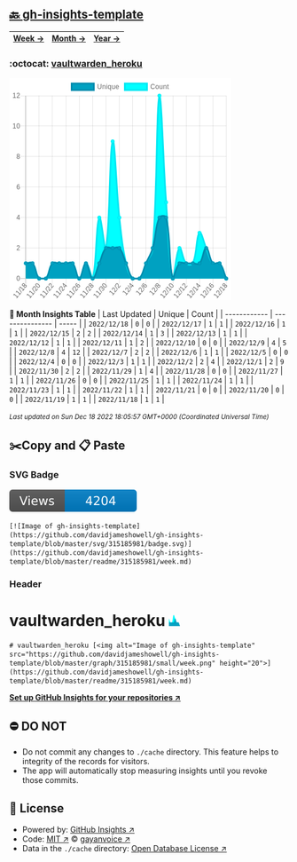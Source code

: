 ## [🔙 gh-insights-template](https://github.com/davidjameshowell/gh-insights-template)
| [**Week →**](https://github.com/davidjameshowell/gh-insights-template/blob/master/readme/315185981/week.md) | [**Month →**](https://github.com/davidjameshowell/gh-insights-template/blob/master/readme/315185981/month.md) | [**Year →**](https://github.com/davidjameshowell/gh-insights-template/blob/master/readme/315185981/year.md) |
 | ------------ | --------------- | ----- |

### :octocat: [vaultwarden_heroku](https://github.com/davidjameshowell/vaultwarden_heroku)
![Image of gh-insights-template](https://github.com/davidjameshowell/gh-insights-template/blob/master/graph/315185981/large/month.png)

**:calendar: Month Insights Table**
| Last Updated | Unique | Count |
 | ------------ | --------------- | ----- |
 | `2022/12/18` |  `0` | `0` |
 | `2022/12/17` |  `1` | `1` |
 | `2022/12/16` |  `1` | `1` |
 | `2022/12/15` |  `2` | `2` |
 | `2022/12/14` |  `1` | `3` |
 | `2022/12/13` |  `1` | `1` |
 | `2022/12/12` |  `1` | `1` |
 | `2022/12/11` |  `1` | `2` |
 | `2022/12/10` |  `0` | `0` |
 | `2022/12/9` |  `4` | `5` |
 | `2022/12/8` |  `4` | `12` |
 | `2022/12/7` |  `2` | `2` |
 | `2022/12/6` |  `1` | `1` |
 | `2022/12/5` |  `0` | `0` |
 | `2022/12/4` |  `0` | `0` |
 | `2022/12/3` |  `1` | `1` |
 | `2022/12/2` |  `2` | `4` |
 | `2022/12/1` |  `2` | `9` |
 | `2022/11/30` |  `2` | `2` |
 | `2022/11/29` |  `1` | `4` |
 | `2022/11/28` |  `0` | `0` |
 | `2022/11/27` |  `1` | `1` |
 | `2022/11/26` |  `0` | `0` |
 | `2022/11/25` |  `1` | `1` |
 | `2022/11/24` |  `1` | `1` |
 | `2022/11/23` |  `1` | `1` |
 | `2022/11/22` |  `1` | `1` |
 | `2022/11/21` |  `0` | `0` |
 | `2022/11/20` |  `0` | `0` |
 | `2022/11/19` |  `1` | `1` |
 | `2022/11/18` |  `1` | `1` |

<small><i>Last updated on Sun Dec 18 2022 18:05:57 GMT+0000 (Coordinated Universal Time)</i></small>

## ✂️Copy and 📋 Paste
### SVG Badge
[![Image of gh-insights-template](https://github.com/davidjameshowell/gh-insights-template/blob/master/svg/315185981/badge.svg)](https://github.com/davidjameshowell/gh-insights-template/blob/master/readme/315185981/week.md)
```readme
[![Image of gh-insights-template](https://github.com/davidjameshowell/gh-insights-template/blob/master/svg/315185981/badge.svg)](https://github.com/davidjameshowell/gh-insights-template/blob/master/readme/315185981/week.md)
```
### Header
# vaultwarden_heroku [<img alt="Image of gh-insights-template" src="https://github.com/davidjameshowell/gh-insights-template/blob/master/graph/315185981/small/week.png" height="20">](https://github.com/davidjameshowell/gh-insights-template/blob/master/readme/315185981/week.md)
```readme
# vaultwarden_heroku [<img alt="Image of gh-insights-template" src="https://github.com/davidjameshowell/gh-insights-template/blob/master/graph/315185981/small/week.png" height="20">](https://github.com/davidjameshowell/gh-insights-template/blob/master/readme/315185981/week.md)
```
[**Set up GitHub Insights for your repositories ↗️**](https://github.com/gayanvoice/github-insights)
## ⛔ DO NOT
- Do not commit any changes to `./cache` directory. This feature helps to integrity of the records for visitors.
- The app will automatically stop measuring insights until you revoke those commits.
## 📄 License
- Powered by: [GitHub Insights ↗️](https://github.com/gayanvoice/github-insights)
- Code: [MIT ↗️](./LICENSE) © [gayanvoice ↗️](https://github.com/gayanvoice)
- Data in the `./cache` directory: [Open Database License ↗️](https://opendatacommons.org/licenses/odbl/1-0/)